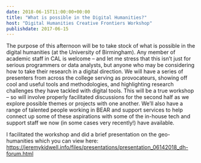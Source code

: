 ```yaml
---
date: 2018-06-15T11:00:00+00:00
title: "What is possible in the Digital Humanities?"
host: "Digital Humanities Creative Frontiers Workshop"
publishdate: 2017-06-15
---
```


The purpose of this afternoon will be to take stock of what is possible in the digital humanities (at the University of Birmingham). Any member of academic staff in CAL is welcome – and let me stress that this isn’t just for serious programmers or data analysts, but anyone who may be considering how to take their research in a digital direction. We will have a series of presenters from across the college serving as provocateurs, showing off cool and useful tools and methodologies, and highlighting research challenges they have tackled with digital tools. This will be a true workshop – so will involve properly facilitated discussions for the second half as we explore possible themes or projects with one another. We’ll also have a range of talented people working in BEAR and support services to help connect up some of these aspirations with some of the in-house tech and support staff we now (in some cases very recently!) have available.

I facilitated the workshop and did a brief presentation on the geo-humanities which you can view here: https://jeremykidwell.info/files/presentations/presentation_06142018_dh-forum.html
